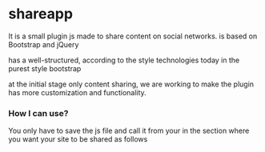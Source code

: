 shareapp
========

It is a small plugin js made ​​to share content on social networks. 
is based on Bootstrap and jQuery 

has a well-structured, according to the style technologies today in the purest style bootstrap 

at the initial stage only content sharing, we are working to make the plugin has more customization and functionality.

<h3>How I can use?</h3>

You only have to save the js file and call it from your in the section where you want your site to be shared as follows 

<script type="text/javascript" src="app.js"> </ script>
